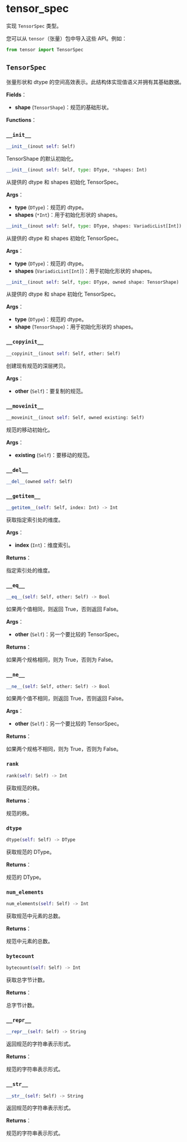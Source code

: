 # tensor_spec

实现 `TensorSpec` 类型。

您可以从 `tensor`（张量）包中导入这些 API。例如：

```python
from tensor import TensorSpec
```

## `TensorSpec`

张量形状和 dtype 的空间高效表示。此结构体实现值语义并拥有其基础数据。

**Fields**：

- **shape** (`TensorShape`)：规范的基础形状。
  
**Functions**：

### `__init__`

```python
__init__(inout self: Self)
```

TensorShape 的默认初始化。

```python
__init__(inout self: Self, type: DType, *shapes: Int)
```

从提供的 dtype 和 shapes 初始化 TensorSpec。

**Args**：

- **type** (`DType`)：规范的 dtype。
- **shapes** (`*Int`)：用于初始化形状的 shapes。

```python
__init__(inout self: Self, type: DType, shapes: VariadicList[Int])
```

从提供的 dtype 和 shapes 初始化 TensorSpec。

**Args**：

- **type** (`DType`)：规范的 dtype。
- **shapes** (`VariadicList[Int]`)：用于初始化形状的 shapes。

```python
__init__(inout self: Self, type: DType, owned shape: TensorShape)
```

从提供的 dtype 和 shape 初始化 TensorSpec。

**Args**：

- **type** (`DType`)：规范的 dtype。
- **shape** (`TensorShape`)：用于初始化形状的 shapes。

### `__copyinit__`

```python
__copyinit__(inout self: Self, other: Self)
```

创建现有规范的深层拷贝。

**Args**：

- **other** (`Self`)：要复制的规范。

### `__moveinit__`

```python
__moveinit__(inout self: Self, owned existing: Self)
```

规范的移动初始化。

**Args**：

- **existing** (`Self`)：要移动的规范。

### `__del__`

```python
__del__(owned self: Self)
```

### `__getitem__`

```python
__getitem__(self: Self, index: Int) -> Int
```

获取指定索引处的维度。

**Args**：

- **index** (`Int`)：维度索引。

**Returns**：

指定索引处的维度。

### `__eq__`

```python
__eq__(self: Self, other: Self) -> Bool
```

如果两个值相同，则返回 True，否则返回 False。

**Args**：

- **other** (`Self`)：另一个要比较的 TensorSpec。

**Returns**：

如果两个规格相同，则为 True，否则为 False。

### `__ne__`

```python
__ne__(self: Self, other: Self) -> Bool
```

如果两个值不相同，则返回 True，否则返回 False。

**Args**：

- **other** (`Self`)：另一个要比较的 TensorSpec。

**Returns**：

如果两个规格不相同，则为 True，否则为 False。

### `rank`

```python
rank(self: Self) -> Int
```

获取规范的秩。

**Returns**：

规范的秩。

### `dtype`

```python
dtype(self: Self) -> DType
```

获取规范的 DType。

**Returns**：

规范的 DType。

### `num_elements`

```python
num_elements(self: Self) -> Int
```

获取规范中元素的总数。

**Returns**：

规范中元素的总数。

### `bytecount`

```python
bytecount(self: Self) -> Int
```

获取总字节计数。

**Returns**：

总字节计数。

### `__repr__`

```python
__repr__(self: Self) -> String
```

返回规范的字符串表示形式。

**Returns**：

规范的字符串表示形式。

### `__str__`

```python
__str__(self: Self) -> String
```

返回规范的字符串表示形式。

**Returns**：

规范的字符串表示形式。
